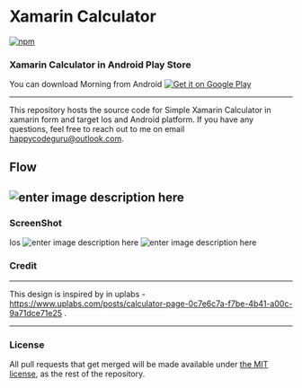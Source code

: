 
# Xamarin Calculator

[![npm](https://img.shields.io/github/license/juliaqiuxy/slopeninja-frontend.svg)](https://github.com/juliaqiuxy/slopeninja-frontend/blob/master/LICENSE.md)

### Xamarin Calculator in Android Play Store

You can download Morning from Android 
<a href='https://play.google.com/store/apps/details?id=com.asthanarht.calculator'><img alt='Get it on Google Play' src='https://play.google.com/intl/en_us/badges/images/generic/en_badge_web_generic.png'/></a>


----------


This repository hosts the source code for Simple Xamarin Calculator in xamarin form and target Ios and Android platform. If you have any questions, feel free to reach out to me on  email happycodeguru@outlook.com.


Flow
----------
![enter image description here](https://lh3.googleusercontent.com/8hSVOQLg3dyrUKxpF6NKcAa-5-Uqt_4vrUEME3CQFjPQrVMpe7YV4SE5IPNBN95WVhRatJHl_4xN "demo")
----------
### ScreenShot 
Ios 
 ![enter image description here](https://lh3.googleusercontent.com/LTDWQ5K95Hnih6cKq2TbQrnA91sY8h9BAKPfU5udkLmg_rOztkQzHjBP6f3kv81xS28FKr80lllx "main screen")
![enter image description here](https://lh3.googleusercontent.com/bf57Hm2FPvEL1fIdzg3Q5YmkSsldK5Vp2D4oU-Ew_izu9DlqCB6gLV_8KhrHOFBx6GfuLeJ3eLUO "mainscreen")


### Credit
----------

This design is inspired by in uplabs - https://www.uplabs.com/posts/calculator-page-0c7e6c7a-f7be-4b41-a00c-9a71dce71e25 .

----------




<a name="license"/>

### License
All pull requests that get merged will be made available under [the MIT license](https://github.com/juliaqiuxy/slopeninja-frontend/blob/master/LICENSE.md), as the rest of the repository.
